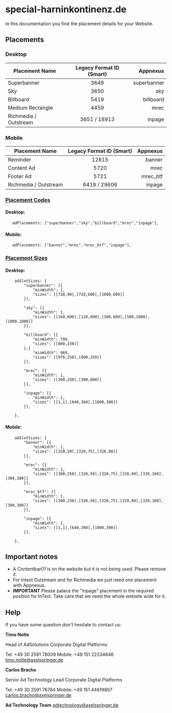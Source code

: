 # special-harninkontinenz.de

In this documentation you find the placement details for your Website.

## Placements

### Desktop

| Placement Name|Legacy Format ID (Smart)|Appnexus|
| ------------- |:-------------:| -----:|
|Superbanner|3648|superbanner|
|Sky|3650|sky|
|Billboard|5419|billboard|
|Medium Rectangle|4459|mrec|
|Richmedia / Outstream|3651 / 18913|inpage|

### Mobile


| Placement Name|Legacy Format ID (Smart)|Appnexus|
| ------------- |:-------------:| -----:|
|Reminder|12815|banner|
|Content Ad|5720|mrec|
|Footer Ad|5721|mrec_btf|
|Richmedia / Outstream|6419 / 29606|inpage|

### [Placement Codes](https://github.com/CDPAdSolution/adSolution-Reference/blob/master/publisher-display-reference.md#3-define-the-ad-placements-for-the-website)

#### Desktop:

`	adPlacements: ["superbanner","sky","billboard","mrec","inpage"],`

#### Mobile:

`	adPlacements: ["banner","mrec","mrec_btf","inpage"],`
### [Placement Sizes](https://github.com/CDPAdSolution/adSolution-Reference/blob/master/publisher-display-reference.md#4-define-the-sizes-for-every-ad-placement)

#### Desktop:

```
	adSlotSizes: {
		"superbanner": [{
			"minWidth": 1,
			"sizes": [[728,90],[728,600],[1000,600]]
		}],
     
		"sky": [{
			"minWidth": 1,
			"sizes": [[160,600],[120,600],[300,600],[500,1000],[1000,1000]]
		}],
     
		"billboard": [{
			"minWidth": 799,
			"sizes": [[800,250]]
		},{
			"minWidth": 969,
			"sizes": [[970,250],[800,250]]
		}],
     
		"mrec": [{
			"minWidth": 1,
			"sizes": [[300,250],[300,600]]
		}],
     
		"inpage": [{
			"minWidth": 1,
			"sizes": [[1,1],[640,360],[1000,300]]
		}],
     
	},
```

#### Mobile:

```
	adSlotSizes: {
		"banner": [{
			"minWidth": 1,
			"sizes": [[320,50],[320,75],[320,80]]
		}],
     
		"mrec": [{
			"minWidth": 1,
			"sizes": [[300,250],[320,50],[320,75],[320,80],[320,160],[300,300]]
		}],
     
		"mrec_btf": [{
			"minWidth": 1,
			"sizes": [[300,250],[320,50],[320,75],[320,80],[320,160],[300,300]]
		}],
     
		"inpage": [{
			"minWidth": 1,
			"sizes": [[1,1],[640,360],[1000,300]]
		}],
     
	},
```

## Important notes

- A Contentbar01 is on the website but it is not being used. Please remove it.
- For Intext Outstream and for Richmedia we just need one placement with Appnexus.
- __IMPORTANT__ Please palace the "inpage" placement in the required position for InText. Take care that we need the whole website wide for it.

## Help

If you have some question don't hesitate to contact us:


__Timo Nolte__
 
  Head of AdSolutions
  Corporate Digital Platforms

  Tel: +49 30 2591 78009
  Mobile: +49 151 22334646 
  timo.nolte@axelspringer.de


__Carlos Bracho__
 
  Senior Ad Technology Lead 
  Corporate Digital Platforms
  
  Tel: +49 30 2591 76784
  Mobile: +49 151 44619807 
  carlos.bracho@axelspringer.de

__Ad Technology Team__
  adtechnology@axelspringer.de
  
